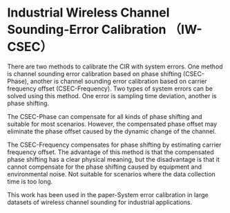 # Industrial Wireless Channel Sounding-Error Calibration （IW-CSEC）
There are two methods to calibrate the CIR with system errors. One method is  channel sounding error calibration based on phase shifting (CSEC-Phase), another is channel sounding error calibration based on carrier frequency offset (CSEC-Frequency). Two types of system errors can be solved using this method. One error is sampling time deviation, another is phase shifting. 

The CSEC-Phase can compensate for all kinds of phase shifting and suitable for most scenarios. However, the compensated phase offset may eliminate the phase offset caused by the dynamic change of the channel.

The CSEC-Frequency compensates for phase shifting by estimating carrier frequency offset. The advantage of this method is that the compensated phase shifting has a clear physical meaning, but the disadvantage is that it cannot compensate for the phase shifting caused by equipment and environmental noise. Not suitable for scenarios where the data collection time is too long.

This work has been used in the paper-System error calibration in large datasets of wireless channel sounding for industrial applications.
